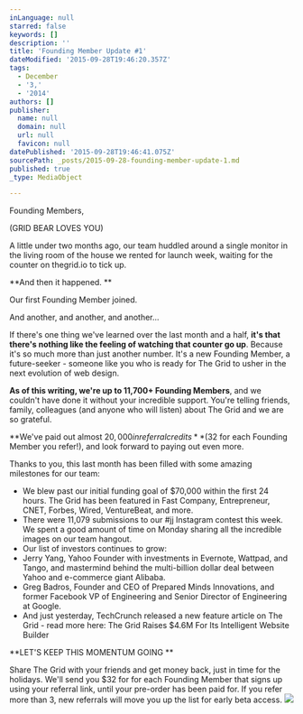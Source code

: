 ```yaml
---
inLanguage: null
starred: false
keywords: []
description: ''
title: 'Founding Member Update #1'
dateModified: '2015-09-28T19:46:20.357Z'
tags:
  - December
  - '3,'
  - '2014'
authors: []
publisher:
  name: null
  domain: null
  url: null
  favicon: null
datePublished: '2015-09-28T19:46:41.075Z'
sourcePath: _posts/2015-09-28-founding-member-update-1.md
published: true
_type: MediaObject

---
```

Founding Members, 

(GRID BEAR LOVES YOU)

A little under two months ago, our team huddled around a single monitor in the living room of the house we rented for launch week, waiting for the counter on thegrid.io to tick up. 

**And then it happened. **

Our first Founding Member joined. 

And another, and another, and another... 

If there's one thing we've learned over the last month and a half, **it's that there's nothing like the feeling of watching that counter go up**. Because it's so much more than just another number. It's a new Founding Member, a future-seeker - someone like you who is ready for The Grid to usher in the next evolution of web design. 

**As of this writing, we're up to 11,700+ Founding Members**, and we couldn't have done it without your incredible support. You're telling friends, family, colleagues (and anyone who will listen) about The Grid and we are so grateful. 

**We've paid out almost $20,000 in referral credits** ($32 for each Founding Member you refer!), and look forward to paying out even more. 

Thanks to you, this last month has been filled with some amazing milestones for our team: 

* We blew past our initial funding goal of $70,000 within the first 24 hours.
The Grid has been featured in Fast Company, Entrepreneur, CNET, Forbes, Wired, VentureBeat, and more. 
* There were 11,079 submissions to our \#jj Instagram contest this week. We spent a good amount of time on Monday sharing all the incredible images on our team hangout. 
* Our list of investors continues to grow: 
* Jerry Yang, Yahoo Founder with investments in Evernote, Wattpad, and Tango, and mastermind behind the multi-billion dollar deal between Yahoo and e-commerce giant Alibaba. 
* Greg Badros, Founder and CEO of Prepared Minds Innovations, and former Facebook VP of Engineering and Senior Director of Engineering at Google. 
* And just yesterday, TechCrunch released a new feature article on The Grid - read more here: The Grid Raises $4.6M For Its Intelligent Website Builder 

**LET'S KEEP THIS MOMENTUM GOING **

Share The Grid with your friends and get money back, just in time for the holidays. We'll send you $32 for for each Founding Member that signs up using your referral link, until your pre-order has been paid for. If you refer more than 3, new referrals will move you up the list for early beta access.
![](https://the-grid-user-content.s3-us-west-2.amazonaws.com/b6844001-098a-4b1d-8c72-3839fb8c6811.jpg)